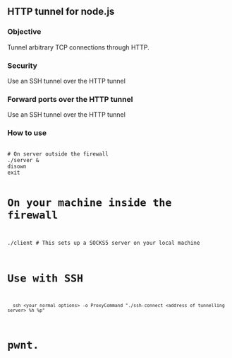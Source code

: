 <h2>HTTP tunnel for node.js</h2>
<h3>
Objective
</h3>
Tunnel arbitrary TCP connections through HTTP.
<h3>
Security
</h3>
Use an SSH tunnel over the HTTP tunnel
<h3>
Forward ports over the HTTP tunnel
</h3>
Use an SSH tunnel over the HTTP tunnel
<h3>
How to use
</h3>
<code>
# On server outside the firewall
./server &
disown
exit

# On your machine inside the firewall
./client # This sets up a SOCKS5 server on your local machine

# Use with SSH
```
  ssh <your normal options> -o ProxyCommand "./ssh-connect <address of tunnelling server> %h %p"
```

# pwnt.
</code>
